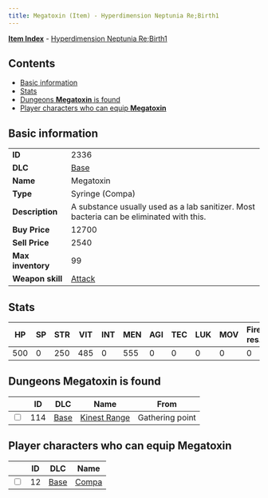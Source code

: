 ```yaml
---
title: Megatoxin (Item) - Hyperdimension Neptunia Re;Birth1
---
```


[**Item Index**](/neptunia/rb1/item/index.html) - [Hyperdimension Neptunia Re;Birth1](/neptunia/rb1)

## Contents

- [Basic information](#basic-information)
- [Stats](#stats)
- [Dungeons **Megatoxin** is found](#dungeons-megatoxin-is-found)
- [Player characters who can equip **Megatoxin**](#player-characters-who-can-equip-megatoxin)
## Basic information

|   |   |
| -- | -- |
| **ID** | 2336 |
| **DLC** | [Base](/neptunia/rb1/dlc/1-base.html) |
| **Name** | Megatoxin |
| **Type** | Syringe (Compa) |
| **Description** | A substance usually used as a lab sanitizer. Most bacteria can be eliminated with this. |
| **Buy Price** | 12700 |
| **Sell Price** | 2540 |
| **Max inventory** | 99 |
| **Weapon skill** | [Attack](/neptunia/rb1/skill/1-2001-attack.html) |


## Stats

| HP | SP | STR | VIT | INT | MEN | AGI | TEC | LUK | MOV | Fire res. | Ice res. | Wind res. | Lightning res. |
| -- | -- | --- | --- | --- | --- | --- | --- | --- | --- | --------- | -------- | --------- | -------------- |
| 500 | 0 | 250 | 485 | 0 | 555 | 0 | 0 | 0 | 0 | 0 | 0 | 0 | 0 |


## Dungeons **Megatoxin** is found

|    | ID | DLC | Name | From |
| -- | -- | --- | ---- | ---- |
| <input type="checkbox" id="rb1-dungeon-1-114" class="trackbox" /> | 114 | [Base](/neptunia/rb1/dlc/1-base.html) | [Kinest Range](/neptunia/rb1/dungeon/1-114-kinest-range.html) | Gathering point |


## Player characters who can equip **Megatoxin**

|    | ID | DLC | Name |
| -- | -- | --- | ---- |
| <input type="checkbox" id="rb1-player-1-12" class="trackbox" /> | 12 | [Base](/neptunia/rb1/dlc/1-base.html) | [Compa](/neptunia/rb1/player/1-12-compa.html) |
